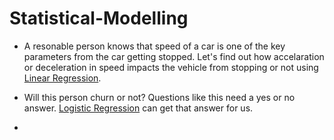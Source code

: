 # Statistical-Modelling
* A resonable person knows that speed of a car is one of the key parameters from the car getting stopped. Let's find out how accelaration or deceleration in speed impacts the vehicle from stopping or not using [Linear Regression](https://github.com/cdevairakkam7/Statistical-Modelling-/blob/master/Linear%20Regression.ipynb). 

* Will this person churn or not? Questions like this need a yes or no answer. [Logistic Regression](https://github.com/cdevairakkam7/Statistical-Modelling-/blob/master/logistic%20regression.ipynb) can get that answer for us.

*
